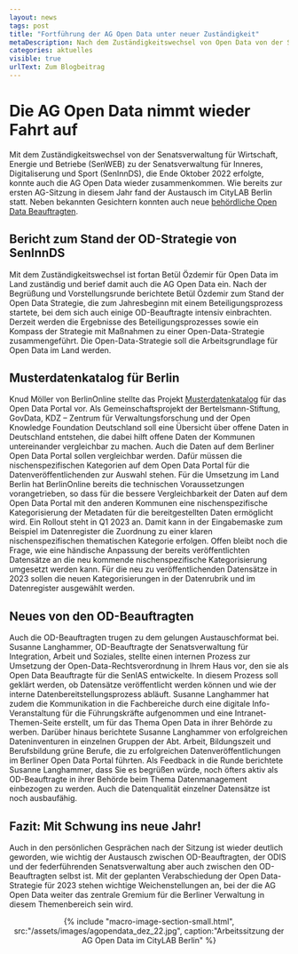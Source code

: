 ```yaml
---
layout: news
tags: post
title: "Fortführung der AG Open Data unter neuer Zuständigkeit"
metaDescription: Nach dem Zuständigkeitswechsel von Open Data von der SenWEB zur SenInnDS tagte wieder die AG Open Data in den Räumen des CityLAB. Neben spannenden Inputs wie über den Stand der Open Data Strategie oder über den Musterdatenkatalog für Berlin, stand wieder der Erfarhungsaustausch zwischen den OD-Beauftragten im Vordergrund. 
categories: aktuelles
visible: true
urlText: Zum Blogbeitrag
---
```

# Die AG Open Data nimmt wieder Fahrt auf 
 Mit dem Zuständigkeitswechsel von der Senatsverwaltung für Wirtschaft, Energie und Betriebe (SenWEB) zu der Senatsverwaltung für Inneres, Digitaliserung und Sport (SenInnDS), die Ende Oktober 2022 erfolgte, konnte auch die AG Open Data wieder zusammenkommen. Wie bereits zur ersten AG-Sitzung in diesem Jahr fand der Austausch im CityLAB Berlin statt. Neben bekannten Gesichtern konnten auch neue [behördliche Open Data Beauftragten](https://www.berlin.de/sen/wirtschaft/digitalisierung/open-data/open-data-beauftragte/).

## Bericht zum Stand der OD-Strategie von SenInnDS
Mit dem Zuständigkeitswechsel ist fortan Betül Özdemir für Open Data im Land zuständig und berief damit auch die AG Open Data ein. Nach der Begrüßung und Vorstellungsrunde berichtete Betül Özdemir zum Stand der Open Data Strategie, die zum Jahresbeginn mit einem Beteiligungsprozess startete, bei dem sich auch einige OD-Beauftragte intensiv einbrachten. Derzeit werden die Ergebnisse des Beteiligungsprozesses sowie ein Kompass der Strategie mit Maßnahmen zu einer Open-Data-Strategie zusammengeführt. Die Open-Data-Strategie soll die Arbeitsgrundlage für Open Data im Land werden.

## Musterdatenkatalog für Berlin
Knud Möller von BerlinOnline stellte das Projekt [Musterdatenkatalog](https://www.bertelsmann-stiftung.de/de/unsere-projekte/smart-country/musterdatenkatalog) für das Open Data Portal vor. Als Gemeinschaftsprojekt der Bertelsmann-Stiftung, GovData, KDZ – Zentrum für Verwaltungsforschung und der Open Knowledge Foundation Deutschland soll eine Übersicht über offene Daten in Deutschland entstehen, die dabei hilft offene Daten der Kommunen untereinander vergleichbar zu machen. Auch die Daten auf dem Berliner Open Data Portal sollen vergleichbar werden. Dafür müssen die nischenspezifischen Kategorien auf dem Open Data Portal für die Datenveröffentlichenden zur Auswahl stehen. Für die Umsetzung im Land Berlin hat BerlinOnline bereits die technischen Voraussetzungen vorangetrieben, so dass für die bessere Vergleichbarkeit der Daten auf dem Open Data Portal mit den anderen Kommunen eine nischenspezifische Kategorisierung der Metadaten für die bereitgestellten Daten ermöglicht wird. Ein Rollout steht in Q1 2023 an. Damit kann in der Eingabemaske zum Beispiel im Datenregister die Zuordnung zu einer klaren nischenspezifischen thematischen Kategorie erfolgen. Offen bleibt noch die Frage, wie eine händische Anpassung der bereits veröffentlichten Datensätze an die neu kommende nischenspezifische Kategorisierung umgesetzt werden kann. Für die neu zu veröffentlichenden Datensätze in 2023 sollen die neuen Kategorisierungen in der Datenrubrik und im Datenregister ausgewählt werden.

## Neues von den OD-Beauftragten 
Auch die OD-Beauftragten trugen zu dem gelungen Austauschformat bei. Susanne Langhammer, OD-Beauftragte der Senatsverwaltung für Integration, Arbeit und Soziales, stellte einen internen Prozess zur Umsetzung der Open-Data-Rechtsverordnung in Ihrem Haus vor, den sie als Open Data Beauftragte für die SenIAS entwickelte. In diesem Prozess soll geklärt werden, ob Datensätze veröffentlicht werden können und wie der interne Datenbereitstellungsprozess abläuft.
Susanne Langhammer hat zudem die Kommunikation in die Fachbereiche durch eine digitale Info-Veranstaltung für die Führungskräfte aufgenommen und eine Intranet-Themen-Seite erstellt, um für das Thema Open Data in ihrer Behörde zu werben. Darüber hinaus berichtete Susanne Langhammer von erfolgreichen Dateninventuren in einzelnen Gruppen der Abt. Arbeit, Bildungszeit und Berufsbildung grüne Berufe, die zu erfolgreichen Datenveröffentlichungen im Berliner Open Data Portal führten. Als Feedback in die Runde berichtete Susanne Langhammer, dass Sie es begrüßen würde, noch öfters aktiv als OD-Beauftragte in ihrer Behörde beim Thema Datenmanagement einbezogen zu werden. Auch die Datenqualität einzelner Datensätze ist noch ausbaufähig. 

## Fazit: Mit Schwung ins neue Jahr!
Auch in den persönlichen Gesprächen nach der Sitzung ist wieder deutlich geworden, wie wichtig der Austausch zwischen OD-Beauftragten, der ODIS und der federführenden Senatsverwaltung aber auch zwischen den OD-Beauftragten selbst ist. Mit der geplanten Verabschiedung der Open Data-Strategie für 2023 stehen wichtige Weichenstellungen an, bei der die AG Open Data weiter das zentrale Gremium für die Berliner Verwaltung in diesem Themenbereich sein wird.

<center>
{% include "macro-image-section-small.html", src:"/assets/images/agopendata_dez_22.jpg", caption:"Arbeitssitzung der AG Open Data im CityLAB Berlin" %}
</center>
